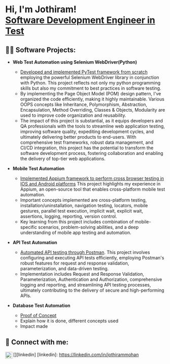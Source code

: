 <h1>Hi, I'm Jothiram! <br/><a href="https://github.com/jothirammohan"> Software Development Engineer in Test</a></h1>

<h2>👨‍💻 Software Projects:</h2>

- <b>Web Test Automation using Selenium WebDriver(Python)</b>
  - [Developed and implemented PyTest framework from scratch](https://github.com/jothirammohan/Web-Test-Automation) employing the powerful Selenium WebDriver library in conjunction with Python. This project reflects not only my python programming skills but also my commitment to best practices in software testing.
  - By implementing the Page Object Model (POM) design pattern, I've organized the code efficiently, making it highly maintainable. Various OOPS concepts like Inheritance, Polymorphism, Abstraction, Encapsulation, Method Overriding, Classes & Objects, Modularity are used to improve code organization and reusability. 
  - The impact of this project is substantial, as it equips developers and QA professionals with the tools to streamline web application testing, improving software quality, expediting development cycles, and ultimately delivering better products to end-users. With comprehensive test frameworks, robust data management, and CI/CD integration, this project has the potential to transform the software development process, fostering collaboration and enabling the delivery of top-tier web applications. 
- <b>Mobile Test Automation</b>
  - [Implemented Appium framework to perform cross browser testing in IOS and Android platforms](https://github.com/jothirammohan/Mobile-Test-Automation) This project highlights my experience in Appium, an open-source tool that enables cross-platform mobile test automation.
  - Important concepts implemented are cross-platform testing, installation/uninstallation, navigation testing, locators, mobile gestures, parallel test execution, implicit wait, explicit wait, assertions, logging, reporting, version control.
  - Key learning from this project includes combination of mobile-specific scenarios, problem-solving abilities, and a deep understanding of mobile app testing and automation.  

- <b>API Test Automation</b>
  - [Automated API testing through Postman](https://github.com/jothirammohan/API-Test-Automation). This project involves configuring and executing API tests efficiently, employing Postman's robust features for request and response validation, parameterization, and data-driven testing.
  - Implementation includes Request and Response Validation, Parameterization, Authentication and Authorization, comprehensive logging and reporting, and streamlining API testing processes, ultimately contributing to the delivery of secure and high-performing APIs.
- <b>Database Test Automation</b>
  - [Proof of Concept](https://github.com/jothirammohan/Database-Test-Automation)
  - Explain how it is done, different concepts used
  - Impact made
<h2> 🤳 Connect with me:</h2>

[<img align="left" alt="JoshMadakor | LinkedIn" width="22px" src="https://cdn.jsdelivr.net/npm/simple-icons@v3/icons/linkedin.svg" />][linkedin]
[linkedin]: https://linkedin.com/in/jothirammohan

<!--
**jothirammohan/jothirammohan** is a ✨ _special_ ✨ repository because its `README.md` (this file) appears on your GitHub profile.

Here are some ideas to get you started:

- 🔭 I’m currently working on ...
- 🌱 I’m currently learning ...
- 👯 I’m looking to collaborate on ...
- 🤔 I’m looking for help with ...
- 💬 Ask me about ...
- 📫 How to reach me: ...
- 😄 Pronouns: ...
- ⚡ Fun fact: ...
-->
